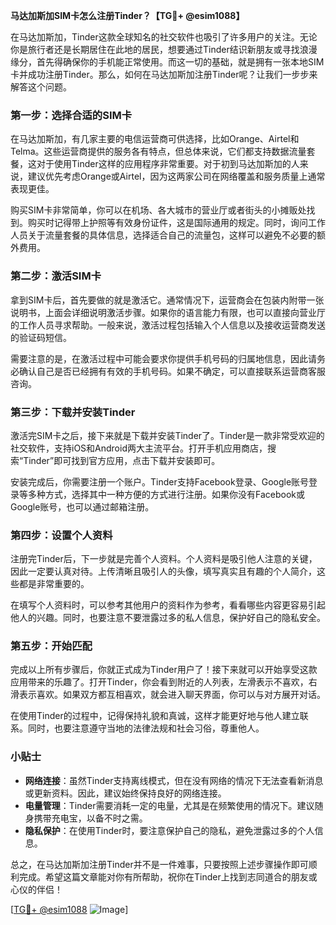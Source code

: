 **马达加斯加SIM卡怎么注册Tinder？【TG💪+ @esim1088】**

在马达加斯加，Tinder这款全球知名的社交软件也吸引了许多用户的关注。无论你是旅行者还是长期居住在此地的居民，想要通过Tinder结识新朋友或寻找浪漫缘分，首先得确保你的手机能正常使用。而这一切的基础，就是拥有一张本地SIM卡并成功注册Tinder。那么，如何在马达加斯加注册Tinder呢？让我们一步步来解答这个问题。

### 第一步：选择合适的SIM卡

在马达加斯加，有几家主要的电信运营商可供选择，比如Orange、Airtel和Telma。这些运营商提供的服务各有特点，但总体来说，它们都支持数据流量套餐，这对于使用Tinder这样的应用程序非常重要。对于初到马达加斯加的人来说，建议优先考虑Orange或Airtel，因为这两家公司在网络覆盖和服务质量上通常表现更佳。

购买SIM卡非常简单，你可以在机场、各大城市的营业厅或者街头的小摊贩处找到。购买时记得带上护照等有效身份证件，这是国际通用的规定。同时，询问工作人员关于流量套餐的具体信息，选择适合自己的流量包，这样可以避免不必要的额外费用。

### 第二步：激活SIM卡

拿到SIM卡后，首先要做的就是激活它。通常情况下，运营商会在包装内附带一张说明书，上面会详细说明激活步骤。如果你的语言能力有限，也可以直接向营业厅的工作人员寻求帮助。一般来说，激活过程包括输入个人信息以及接收运营商发送的验证码短信。

需要注意的是，在激活过程中可能会要求你提供手机号码的归属地信息，因此请务必确认自己是否已经拥有有效的手机号码。如果不确定，可以直接联系运营商客服咨询。

### 第三步：下载并安装Tinder

激活完SIM卡之后，接下来就是下载并安装Tinder了。Tinder是一款非常受欢迎的社交软件，支持iOS和Android两大主流平台。打开手机应用商店，搜索“Tinder”即可找到官方应用，点击下载并安装即可。

安装完成后，你需要注册一个账户。Tinder支持Facebook登录、Google账号登录等多种方式，选择其中一种方便的方式进行注册。如果你没有Facebook或Google账号，也可以通过邮箱注册。

### 第四步：设置个人资料

注册完Tinder后，下一步就是完善个人资料。个人资料是吸引他人注意的关键，因此一定要认真对待。上传清晰且吸引人的头像，填写真实且有趣的个人简介，这些都是非常重要的。

在填写个人资料时，可以参考其他用户的资料作为参考，看看哪些内容更容易引起他人的兴趣。同时，也要注意不要泄露过多的私人信息，保护好自己的隐私安全。

### 第五步：开始匹配

完成以上所有步骤后，你就正式成为Tinder用户了！接下来就可以开始享受这款应用带来的乐趣了。打开Tinder，你会看到附近的人列表，左滑表示不喜欢，右滑表示喜欢。如果双方都互相喜欢，就会进入聊天界面，你可以与对方展开对话。

在使用Tinder的过程中，记得保持礼貌和真诚，这样才能更好地与他人建立联系。同时，也要注意遵守当地的法律法规和社会习俗，尊重他人。

### 小贴士

- **网络连接**：虽然Tinder支持离线模式，但在没有网络的情况下无法查看新消息或更新资料。因此，建议始终保持良好的网络连接。
- **电量管理**：Tinder需要消耗一定的电量，尤其是在频繁使用的情况下。建议随身携带充电宝，以备不时之需。
- **隐私保护**：在使用Tinder时，要注意保护自己的隐私，避免泄露过多的个人信息。

总之，在马达加斯加注册Tinder并不是一件难事，只要按照上述步骤操作即可顺利完成。希望这篇文章能对你有所帮助，祝你在Tinder上找到志同道合的朋友或心仪的伴侣！

[[TG💪+ @esim1088](https://t.me/s/esim1088) ![Image](https://i.postimg.cc/4NQfJmqS/Snipaste-2025-05-13-00-14-12.png)]